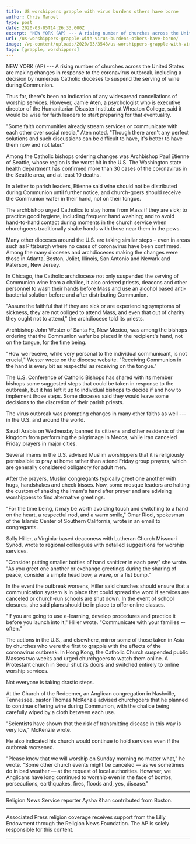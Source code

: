```yaml
---
title: US worshippers grapple with virus burdens others have borne
author: Chris Manoel
type: post
date: 2020-03-05T14:26:33.000Z
excerpt: 'NEW YORK (AP) --- A rising number of churches across the United States are making changes in response to the coronavirus outbreak, including a decision by numerous Catholic dioceses to suspend the serving of wine during Communion.Thus far, there''s been no indication of any widespread cancellations of worship services. However, Jamie Aten, a psychologist who&hellip;'
url: /us-worshippers-grapple-with-virus-burdens-others-have-borne/
image: /wp-content/uploads/2020/03/3548/us-worshippers-grapple-with-virus-burdens-others-have-borne.jpg
tags: [grapple, worshippers]
---
```


NEW YORK (AP) --- A rising number of churches across the United States are making changes in response to the coronavirus outbreak, including a decision by numerous Catholic dioceses to suspend the serving of wine during Communion.

Thus far, there's been no indication of any widespread cancellations of worship services. However, Jamie Aten, a psychologist who is executive director of the Humanitarian Disaster Institute at Wheaton College, said it would be wise for faith leaders to start preparing for that eventuality.

"Some faith communities already stream services or communicate with each other over social media," Aten noted. "Though there aren't any perfect solutions and such discussions can be difficult to have, it's better to have them now and not later."

Among the Catholic bishops ordering changes was Archbishop Paul Etienne of Seattle, whose region is the worst hit in the U.S. The Washington state health department has confirmed more than 30 cases of the coronavirus in the Seattle area, and at least 10 deaths.

In a letter to parish leaders, Etienne said wine should not be distributed during Communion until further notice, and church-goers should receive the Communion wafer in their hand, not on their tongue.

The archbishop urged Catholics to stay home from Mass if they are sick; to practice good hygiene, including frequent hand washing; and to avoid hand-to-hand contact during moments in the church service when churchgoers traditionally shake hands with those near them in the pews.

Many other dioceses around the U.S. are taking similar steps – even in areas such as Pittsburgh where no cases of coronavirus have been confirmed. Among the many dioceses and archdioceses making the changes were those in Atlanta, Boston, Joliet, Illinois, San Antonio and Newark and Paterson, New Jersey.

In Chicago, the Catholic archdiocese not only suspended the serving of Communion wine from a chalice, it also ordered priests, deacons and other personnel to wash their hands before Mass and use an alcohol based anti-bacterial solution before and after distributing Communion.

"Assure the faithful that if they are sick or are experiencing symptoms of sickness, they are not obliged to attend Mass, and even that out of charity they ought not to attend," the archdiocese told its priests.

Archbishop John Wester of Santa Fe, New Mexico, was among the bishops ordering that the Communion wafer be placed in the recipient's hand, not on the tongue, for the time being.

"How we receive, while very personal to the individual communicant, is not crucial," Wester wrote on the diocese website. "Receiving Communion in the hand is every bit as respectful as receiving on the tongue."

The U.S. Conference of Catholic Bishops has shared with its member bishops some suggested steps that could be taken in response to the outbreak, but it has left it up to individual bishops to decide if and how to implement those steps. Some dioceses said they would leave some decisions to the discretion of their parish priests.

The virus outbreak was prompting changes in many other faiths as well --- in the U.S. and around the world.

Saudi Arabia on Wednesday banned its citizens and other residents of the kingdom from performing the pilgrimage in Mecca, while Iran canceled Friday prayers in major cities.

Several imams in the U.S. advised Muslim worshippers that it is religiously permissible to pray at home rather than attend Friday group prayers, which are generally considered obligatory for adult men.

After the prayers, Muslim congregants typically greet one another with hugs, handshakes and cheek kisses. Now, some mosque leaders are halting the custom of shaking the imam's hand after prayer and are advising worshippers to find alternative greetings.

"For the time being, it may be worth avoiding touch and switching to a hand on the heart, a respectful nod, and a warm smile," Omar Ricci, spokesman of the Islamic Center of Southern California, wrote in an email to congregants.

Sally Hiller, a Virginia-based deaconess with Lutheran Church Missouri Synod, wrote to regional colleagues with detailed suggestions for worship services.

"Consider putting smaller bottles of hand sanitizer in each pew," she wrote. "As you greet one another or exchange greetings during the sharing of peace, consider a simple head bow, a wave, or a fist bump."

In the event the outbreak worsens, Hiller said churches should ensure that a communication system is in place that could spread the word if services are canceled or church-run schools are shut down. In the event of school closures, she said plans should be in place to offer online classes.

"If you are going to use e-learning, develop procedures and practice it before you launch into it," Hiller wrote. "Communicate with your families -- often."

The actions in the U.S., and elsewhere, mirror some of those taken in Asia by churches who were the first to grapple with the effects of the coronavirus outbreak. In Hong Kong, the Catholic Church suspended public Masses two weeks and urged churchgoers to watch them online. A Protestant church in Seoul shut its doors and switched entirely to online worship services.

Not everyone is taking drastic steps.

At the Church of the Redeemer, an Anglican congregation in Nashville, Tennessee, pastor Thomas McKenzie advised churchgoers that he planned to continue offering wine during Communion, with the chalice being carefully wiped by a cloth between each use.

"Scientists have shown that the risk of transmitting disease in this way is very low," McKenzie wrote.

He also indicated his church would continue to hold services even if the outbreak worsened.

"Please know that we will worship on Sunday morning no matter what," he wrote. "Some other church events might be canceled — as we sometimes do in bad weather — at the request of local authorities. However, we Anglicans have long continued to worship even in the face of bombs, persecutions, earthquakes, fires, floods and, yes, disease."

* * *

Religion News Service reporter Aysha Khan contributed from Boston.

* * *

Associated Press religion coverage receives support from the Lilly Endowment through the Religion News Foundation. The AP is solely responsible for this content.

* * *
